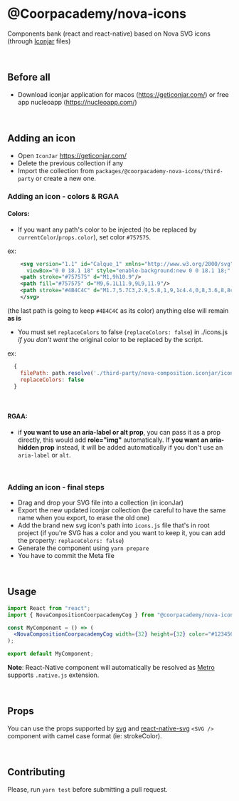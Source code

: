 # @Coorpacademy/nova-icons

Components bank (react and react-native) based on Nova SVG icons (through [Iconjar](https://geticonjar.com) files)

<br/>

## Before all

- Download iconjar application for macos (<https://geticonjar.com/>) or free app nucleoapp (<https://nucleoapp.com/>)

<br/>

## Adding an icon

- Open `IconJar` <https://geticonjar.com/>
- Delete the previous collection if any
- Import the collection from `packages/@coorpacademy-nova-icons/third-party` or create a new one.

### Adding an icon - colors & RGAA

#### Colors:

- If you want any path's color to be injected (to be replaced by `currentColor`/`props.color`), set color `#757575`.

ex:

```xml
    <svg version="1.1" id="Calque_1" xmlns="http://www.w3.org/2000/svg" xmlns:xlink="http://www.w3.org/1999/xlink" x="0px" y="0px"
      viewBox="0 0 18.1 18" style="enable-background:new 0 0 18.1 18;" xml:space="preserve">
    <path stroke="#757575" d="M1,9h10.9"/>
    <path fill="#757575" d="M9,6.1L11.9,9L9,11.9"/>
    <path stroke="#4B4C4C" d="M1.7,5.7C3,2.9,5.8,1,9,1c4.4,0,8,3.6,8,8c0,4.4-3.6,8-8,8c-3.3,0-6.1-1.9-7.3-4.7"/>
    </svg>
```

(the last path is going to keep `#4B4C4C` as its color) anything else will remain **as is**

- You must set `replaceColors` to false (`replaceColors: false`) in ./icons.js _if you don't want_ the original color to be replaced by the script.

ex:

```javascript
  {
    filePath: path.resolve('./third-party/nova-composition.iconjar/icons/draft.svg'),
    replaceColors: false
  }
```

<br/>

#### RGAA:

- if **you want to use an aria-label or alt prop**, you can pass it as a prop directly, this would add **role="img"** automatically. If **you want an aria-hidden prop** instead, it will be added automatically if you don't use an `aria-label` or `alt`.

<br/>

### Adding an icon - final steps

- Drag and drop your SVG file into a collection (in iconJar)
- Export the new updated iconjar collection (be careful to have the same name when you export, to erase the old one)
- Add the brand new svg icon's path into `icons.js` file that's in root project (if you're SVG has a color and you want to keep it, you can add the property: `replaceColors: false`)
- Generate the component using `yarn prepare`
- You have to commit the Meta file

<br/>

## Usage

```jsx
import React from "react";
import { NovaCompositionCoorpacademyCog } from "@coorpacademy/nova-icons";

const MyComponent = () => (
  <NovaCompositionCoorpacademyCog width={32} height={32} color="#123456" />
);

export default MyComponent;
```

**Note**: React-Native component will automatically be resolved as [Metro](https://github.com/facebook/metro) supports `.native.js` extension.

<br/>

## Props

You can use the props supported by [svg](https://developer.mozilla.org/docs/Web/SVG/Attribute) and [react-native-svg](https://github.com/react-native-community/react-native-svg) `<SVG />` component with camel case format (ie: strokeColor).

<br/>

## Contributing

Please, run `yarn test` before submitting a pull request.
